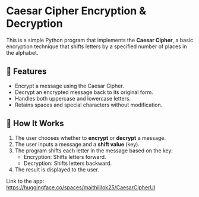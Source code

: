 # Caesar Cipher Encryption & Decryption  
                               
This is a simple Python program that implements the **Caesar Cipher**, a basic encryption technique that shifts letters by a specified number of places in the  alphabet.  
  
## 📌 Features 
- Encrypt a message using the Caesar Cipher. 
- Decrypt an encrypted message back to its original form.
- Handles both uppercase and lowercase letters.
- Retains spaces and special characters without modification.
 
## 🚀 How It Works
1. The user chooses whether to **encrypt** or **decrypt** a message.
2. The user inputs a message and a **shift value** (key).
3. The program shifts each letter in the message based on the key:
   - Encryption: Shifts letters forward.
   - Decryption: Shifts letters backward.
4. The result is displayed to the user.

Link to the app: https://huggingface.co/spaces/maithililok25/CaesarCipherUI

